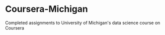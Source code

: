 # Coursera-Michigan
Completed assignments to University of Michigan's data science course on Coursera
